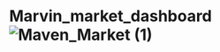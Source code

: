 # Marvin_market_dashboard![Maven_Market (1)](https://github.com/MichaelAgyebeng/Marvin_market_dashboard/assets/75601246/23b111a0-1048-4e8a-8af2-f6e329d9da0b)
